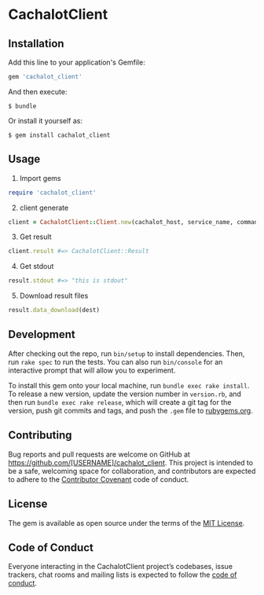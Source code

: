 # CachalotClient

## Installation

Add this line to your application's Gemfile:

```ruby
gem 'cachalot_client'
```

And then execute:

    $ bundle

Or install it yourself as:

    $ gem install cachalot_client

## Usage

1. Import gems

```ruby
require 'cachalot_client'
```

2. client generate

```ruby
client = CachalotClient::Client.new(cachalot_host, service_name, command, filedir)
```

3. Get result

```ruby
client.result #=> CachalotClient::Result
```

4. Get stdout

```ruby
result.stdout #=> "this is stdout"
```

5. Download result files

```ruby
result.data_download(dest) 
```

## Development

After checking out the repo, run `bin/setup` to install dependencies. Then, run `rake spec` to run the tests. You can also run `bin/console` for an interactive prompt that will allow you to experiment.

To install this gem onto your local machine, run `bundle exec rake install`. To release a new version, update the version number in `version.rb`, and then run `bundle exec rake release`, which will create a git tag for the version, push git commits and tags, and push the `.gem` file to [rubygems.org](https://rubygems.org).

## Contributing

Bug reports and pull requests are welcome on GitHub at https://github.com/[USERNAME]/cachalot_client. This project is intended to be a safe, welcoming space for collaboration, and contributors are expected to adhere to the [Contributor Covenant](http://contributor-covenant.org) code of conduct.

## License

The gem is available as open source under the terms of the [MIT License](https://opensource.org/licenses/MIT).

## Code of Conduct

Everyone interacting in the CachalotClient project’s codebases, issue trackers, chat rooms and mailing lists is expected to follow the [code of conduct](https://github.com/[USERNAME]/cachalot_client/blob/master/CODE_OF_CONDUCT.md).
